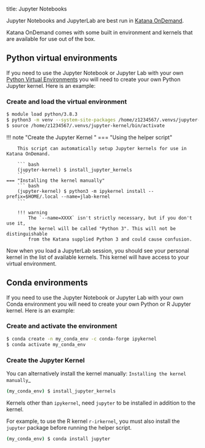 title: Jupyter Notebooks

Jupyter Notebooks and JupyterLab are best run in [Katana OnDemand](../using_katana/ondemand.md). 

Katana OnDemand comes with some built in environment and kernels that are 
available for use out of the box.

## Python virtual environments

If you need to use the Jupyter Notebook or Jupyter Lab with your own 
[Python Virtual Environments](./python.md#python-virtual-environments) you will need to create your own
Python Jupyter kernel. Here is an example:

### Create and load the virtual environment

``` bash
$ module load python/3.8.3
$ python3 -m venv --system-site-packages /home/z1234567/.venvs/jupyter-kernel
$ source /home/z1234567/.venvs/jupyter-kernel/bin/activate
```

!!! note "Create the Jupyter Kernel "
    === "Using the helper script"

        This script can automatically setup Jupyter kernels for use in Katana OnDemand.

        ``` bash
        (jupyter-kernel) $ install_jupyter_kernels
        ```
    === "Installing the kernel manually"
        ``` bash
        (jupyter-kernel) $ python3 -m ipykernel install --prefix=$HOME/.local --name=jlab-kernel
        ```

        !!! warning
            The `--name=XXXX` isn't strictly necessary, but if you don't use it, 
            the kernel will be called "Python 3". This will not be distinguishable
            from the Katana supplied Python 3 and could cause confusion.

Now when you load a JupyterLab session, you should see your personal kernel 
in the list of available kernels. This kernel will have access to your
virtual environment.

## Conda environments

If you need to use the Jupyter Notebook or Jupyter Lab with your own
Conda environment you will need to create your own Python or R Jupyter kernel.
Here is an example:

### Create and activate the environment

``` bash
$ conda create -n my_conda_env -c conda-forge ipykernel
$ conda activate my_conda_env
```


### Create the Jupyter Kernel 

You can alternatively install the kernel manually: `Installing the kernel manually`_

``` bash
(my_conda_env) $ install_jupyter_kernels
```

Kernels other than ``ipykernel``, need ``jupyter`` to be installed in addition to the kernel.

For example, to use the R kernel ``r-irkernel``, you must also install the ``jupyter`` package before running the helper script.

``` bash
(my_conda_env) $ conda install jupyter
```